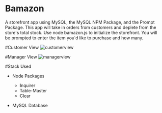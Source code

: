 # Bamazon
A storefront app using MySQL, the MySQL NPM Package, and the Prompt Package. This app will take in orders from customers and deplete from the store's total stock. Use node bamazon.js to initialize the storefront. You will be prompted to enter the item you'd like to purchase and how many.

#Customer View
![customerview](../customer-view.jpg)

#Manager View
![managerview](../manager-view.png)

#Stack Used
* Node Packages
	* Inquirer
	* Table-Master
	* Clear

* MySQL Database


